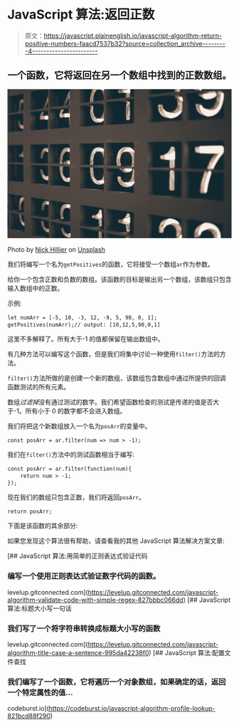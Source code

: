 # JavaScript 算法:返回正数

> 原文：<https://javascript.plainenglish.io/javascript-algorithm-return-positive-numbers-faacd7537b32?source=collection_archive---------4----------------------->

## 一个函数，它将返回在另一个数组中找到的正数数组。

![](img/07650efd603876a6c790907556194445.png)

Photo by [Nick Hillier](https://unsplash.com/@nhillier?utm_source=medium&utm_medium=referral) on [Unsplash](https://unsplash.com?utm_source=medium&utm_medium=referral)

我们将编写一个名为`getPositives`的函数，它将接受一个数组`ar`作为参数。

给你一个包含正数和负数的数组。该函数的目标是输出另一个数组，该数组只包含输入数组中的正数。

示例:

```
let numArr = [-5, 10, -3, 12, -9, 5, 90, 0, 1];
getPositives(numArr);// output: [10,12,5,90,0,1]
```

这里不多解释了。所有大于-1 的值都保留在输出数组中。

有几种方法可以编写这个函数，但是我们将集中讨论一种使用`filter()`方法的方法。

`filter()`方法所做的是创建一个新的数组，该数组包含数组中通过所提供的回调函数测试的所有元素。

数组*过滤掉*没有通过测试的数字。我们希望函数检查的测试是传递的值是否大于-1。所有小于 0 的数字都不会进入数组。

我们将把这个新数组放入一个名为`posArr`的变量中。

```
const posArr = ar.filter(num => num > -1);
```

我们在`filter()`方法中的测试函数相当于编写:

```
const posArr = ar.filter(function(num){
    return num > -1;
});
```

现在我们的数组只包含正数，我们将返回`posArr`。

```
return posArr;
```

下面是该函数的其余部分:

如果您发现这个算法很有帮助，请查看我的其他 JavaScript 算法解决方案文章:

[](https://levelup.gitconnected.com/javascript-algorithm-validate-code-with-simple-regex-827bbbc066dd) [## JavaScript 算法:用简单的正则表达式验证代码

### 编写一个使用正则表达式验证数字代码的函数。

levelup.gitconnected.com](https://levelup.gitconnected.com/javascript-algorithm-validate-code-with-simple-regex-827bbbc066dd) [](https://levelup.gitconnected.com/javascript-algorithm-title-case-a-sentence-995da42238f0) [## JavaScript 算法:标题大小写一句话

### 我们写了一个将字符串转换成标题大小写的函数

levelup.gitconnected.com](https://levelup.gitconnected.com/javascript-algorithm-title-case-a-sentence-995da42238f0) [](https://codeburst.io/javascript-algorithm-profile-lookup-821bcd88f290) [## JavaScript 算法:配置文件查找

### 我们编写了一个函数，它将遍历一个对象数组，如果确定的话，返回一个特定属性的值…

codeburst.io](https://codeburst.io/javascript-algorithm-profile-lookup-821bcd88f290)